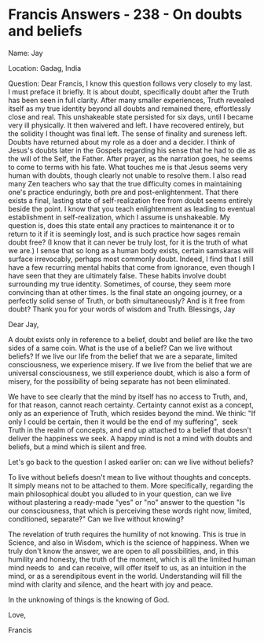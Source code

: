 # Francis Answers - 238 - On doubts and beliefs

 

Name: Jay&nbsp;  

Location: Gadag, India&nbsp;  

Question: Dear Francis, I know this question follows very closely to my last. I must preface it briefly. It is about doubt, specifically doubt after the Truth has been seen in full clarity. After many smaller experiences, Truth revealed itself as my true identity beyond all doubts and remained there, effortlessly close and real. This unshakeable state persisted for six days, until I became very ill physically. It then waivered and left. I have recovered entirely, but the solidity I thought was final left. The sense of finality and sureness left. Doubts have returned about my role as a doer and a decider. I think of Jesus\'s doubts later in the Gospels regarding his sense that he had to die as the will of the Self, the Father. After prayer, as the narration goes, he seems to come to terms with his fate. What touches me is that Jesus seems very human with doubts, though clearly not unable to resolve them. I also read many Zen teachers who say that the true difficulty comes in maintaining one\'s practice enduringly, both pre and post-enlightenment. That there exists a final, lasting state of self-realization free from doubt seems entirely beside the point. I know that you teach enlightenment as leading to eventual establishment in self-realization, which I assume is unshakeable. My question is, does this state entail any practices to maintenance it or to return to it if it is seemingly lost, and is such practice how sages remain doubt free? (I know that it can never be truly lost, for it is the truth of what we are.) I sense that so long as a human body exists, certain samskaras will surface irrevocably, perhaps most commonly doubt. Indeed, I find that I still have a few recurring mental habits that come from ignorance, even though I have seen that they are ultimately false. These habits involve doubt surrounding my true identity. Sometimes, of course, they seem more convincing than at other times. Is the final state an ongoing journey, or a perfectly solid sense of Truth, or both simultaneously? And is it free from doubt? Thank you for your words of wisdom and Truth. Blessings, Jay

Dear Jay,

 

  

A doubt exists only in reference to a belief, doubt and belief are like the two sides of a same coin. What is the use of a belief? Can we live without beliefs? If we live our life from the belief that we are a separate, limited consciousness, we experience misery. If we live from the belief that we are universal consciousness, we still experience doubt, which is also a form of misery, for the possibility of being separate has not been eliminated.&nbsp;

  

We have to see clearly that the mind by itself has no access to Truth, and, for that reason, cannot reach certainty. Certainty cannot exist as a concept, only as an experience of Truth, which resides beyond the mind. We think: &quot;If only I could be certain, then it would be the end of my suffering&quot;, &nbsp;seek Truth in the realm of concepts, and end up attached to a belief that doesn't deliver the happiness we seek. A happy mind is not a mind with doubts and beliefs, but a mind which is silent and free.

  

Let's go back to the question I asked earlier on: can we live without beliefs?

  

To live without beliefs doesn't mean to live without thoughts and concepts. It simply means not to be attached to them. More specifically, regarding the main philosophical doubt you alluded to in your question, can we live without plastering a ready-made &quot;yes&quot; or &quot;no&quot; answer to the question &quot;Is our consciousness, that which is perceiving these words right now, limited, conditioned, separate?&quot; Can we live without knowing?&nbsp;

  

The revelation of truth requires the humility of not knowing. This is true in Science, and also in Wisdom, which is the science of happiness. When we truly don't know the answer, we are open to all possibilities, and, in this humility and honesty, the truth of the moment, which is all the limited human mind needs to &nbsp;and can receive, will offer itself to us, as an intuition in the mind, or as a serendipitous event in the world. Understanding will fill the mind with clarity and silence, and the heart with joy and peace.

  

In the unknowing of things is the knowing of God.

  

Love,

Francis

  

